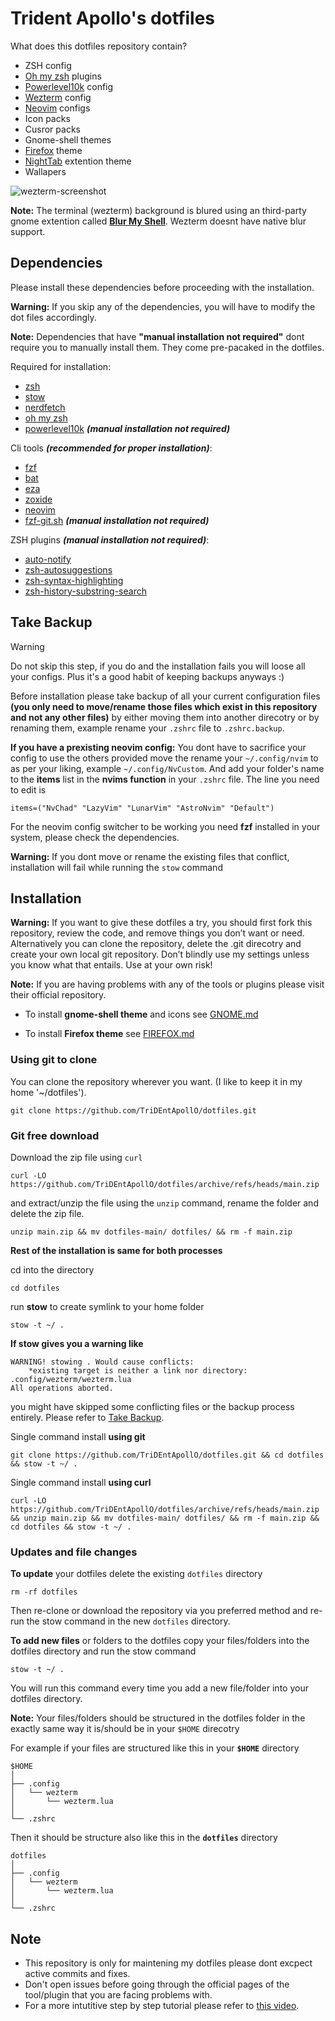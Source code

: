 
# Trident Apollo's dotfiles

What does this dotfiles repository contain?

- ZSH config
- [Oh my zsh](https://ohmyz.sh/) plugins
- [Powerlevel10k](https://github.com/romkatv/powerlevel10k) config
- [Wezterm](https://wezfurlong.org/wezterm/index.html) config
- [Neovim](https://neovim.io/) configs
- Icon packs
- Cusror packs
- Gnome-shell themes
- [Firefox](https://www.mozilla.org/en-US/firefox/) theme
- [NightTab](https://github.com/zombieFox/nightTab) extention theme
- Wallapers


![wezterm-screenshot](https://github.com/TriDEntApollO/dotfiles/assets/68052236/6738f0a6-a2ae-4a2e-a0fe-a3fefd5ccbf6)

**Note:** The terminal (wezterm) background is blured using an third-party gnome extention called [**Blur My Shell**](https://extensions.gnome.org/extension/3193/blur-my-shell/). Wezterm doesnt have native blur support.

## Dependencies

Please install these dependencies before proceeding with the installation.

**Warning:** If you skip any of the dependencies, you will have to modify the dot files accordingly.

**Note:** Dependencies that have **"manual installation not required"** dont require you to manually install them. They come pre-pacaked in the dotfiles.

Required for installation:

- [zsh](https://github.com/ohmyzsh/ohmyzsh/wiki/Installing-ZSH#install-and-set-up-zsh-as-default)
- [stow](https://www.gnu.org/software/stow/)
- [nerdfetch](https://github.com/ThatOneCalculator/NerdFetch)
- [oh my zsh](https://ohmyz.sh/)
- [powerlevel10k](https://github.com/romkatv/powerlevel10k) ***(manual installation not required)***

Cli tools ***(recommended for proper installation)***:

- [fzf](https://github.com/junegunn/fzf)
- [bat](https://github.com/sharkdp/bat)
- [eza](https://github.com/eza-community/eza)
- [zoxide](https://github.com/ajeetdsouza/zoxide)
- [neovim](https://neovim.io)
- [fzf-git.sh](https://github.com/junegunn/fzf-git.sh) ***(manual installation not required)***


ZSH plugins ***(manual installation not required)***:

- [auto-notify](https://github.com/MichaelAquilina/zsh-auto-notify)
- [zsh-autosuggestions](https://github.com/zsh-users/zsh-autosuggestions)
- [zsh-syntax-highlighting](https://github.com/zsh-users/zsh-syntax-highlighting)
- [zsh-history-substring-search](https://github.com/zsh-users/zsh-history-substring-search)


## Take Backup

> [!WARNING]
> Do not skip this step, if you do and the installation fails you will loose all your configs.
> Plus it's a good habit of keeping backups anyways :)

Before installation please take backup of all your current configuration files **(you only need to move/rename those files which exist in this repository and not any other files)** by either moving them into another direcotry or by renaming them,  example rename your `.zshrc` file to `.zshrc.backup`.

**If you have a prexisting neovim config:** You dont have to sacrifice your config to use the others provided move the rename your `~/.config/nvim` to as per your liking, example `~/.config/NvCustom`. And add your folder's name to the **items** list in the **nvims function** in your `.zshrc` file. The line you need to edit is 

```shell
items=("NvChad" "LazyVim" "LunarVim" "AstroNvim" "Default")
```

For the neovim config switcher to be working you need **fzf** installed in your system, please check the dependencies.

**Warning:** If you dont move or rename the existing files that conflict, installation will fail while running the `stow` command 

## Installation

**Warning:** If you want to give these dotfiles a try, you should first fork this repository, review the code, and remove things you don’t want or need. Alternatively you can clone the repository, delete the .git direcotry and create your own local git repository. Don’t blindly use my settings unless you know what that entails. Use at your own risk!

**Note:** If you are having problems with any of the tools or plugins please visit their official repository.

- To install **gnome-shell theme** and icons see [GNOME.md](https://github.com/TriDEntApollO/dotfiles/blob/main/GNOME.md)

- To install **Firefox theme** see [FIREFOX.md]()


### Using git to clone

You can clone the repository wherever you want. (I like to keep it in my home '~/dotfiles').

```shell
git clone https://github.com/TriDEntApollO/dotfiles.git
```
### Git free download

Download the zip file using `curl` 

```shell
curl -LO https://github.com/TriDEntApollO/dotfiles/archive/refs/heads/main.zip
```

and extract/unzip the file using the `unzip` command, rename the folder and delete the zip file.

```shell
unzip main.zip && mv dotfiles-main/ dotfiles/ && rm -f main.zip
```

**Rest of the installation is same for both processes**

cd into the directory

```shell
cd dotfiles
```

run **stow** to create symlink to your home folder

```shell
stow -t ~/ .
```

**If stow gives you a warning like**

```shell
WARNING! stowing . Would cause conflicts:
    *existing target is neither a link nor directory: .config/wezterm/wezterm.lua
All operations aborted.
```

 you might have skipped some conflicting files or the backup process entirely. Please refer to [Take Backup](https://github.com/TriDEntApollO/dotfiles?tab=readme-ov-file#take-backup-important).

Single command install **using git**

```shell
git clone https://github.com/TriDEntApollO/dotfiles.git && cd dotfiles && stow -t ~/ .
```

Single command install **using curl**

```shell
curl -LO https://github.com/TriDEntApollO/dotfiles/archive/refs/heads/main.zip && unzip main.zip && mv dotfiles-main/ dotfiles/ && rm -f main.zip && cd dotfiles && stow -t ~/ .
```
### Updates and file changes

**To update** your dotfiles delete the existing `dotfiles` directory 

```shell
rm -rf dotfiles
```

Then re-clone or download the repository via you preferred method and re-run the stow command in the new `dotfiles` directory.


**To add new files** or folders to the dotfiles copy your files/folders into the dotfiles directory and run the stow command

```shell
stow -t ~/ .
```

You will run this command every time you add a new file/folder into your dotfiles directory.

**Note:** Your files/folders should be structured in the dotfiles folder in the exactly same way it is/should be in your `$HOME` direcotry

For example if your files are structured like this in your **`$HOME`** directory

```
$HOME
│
├── .config
│   └── wezterm
│       └── wezterm.lua
│
└── .zshrc
```

Then it should be structure also like this in the **`dotfiles`** directory

```
dotfiles
│
├── .config
│   └── wezterm
│       └── wezterm.lua
│
└── .zshrc
```



## Note

- This repository is only for maintening my dotfiles please dont excpect active commits and fixes.
- Don't open issues before going through the official pages of the tool/plugin that you are facing problems with.
- For a more intutitive step by step tutorial please refer to [this video](https://www.youtube.com/watch?v=y6XCebnB9gs&t=3s).
